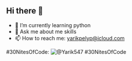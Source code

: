 ## Hi there 👋

- 🌱 I’m currently learning python
- 💬 Ask me about me skills
- 📫 How to reach me: yarikpelyp@icloud.com

#30NitesOfCode:
![@Yarik547 #30NitesOfCode](https://www.codedex.io/api/petStatus?user=Yarik547)

<!--
**Yarik547/Yarik547** is a ✨ _special_ ✨ repository because its `README.md` (this file) appears on your GitHub profile.

Here are some ideas to get you started:

- 🔭 I’m currently working on ...
- 🌱 I’m currently learning ...
- 👯 I’m looking to collaborate on ...
- 🤔 I’m looking for help with ...
- 💬 Ask me about ...
- 📫 How to reach me: ...
- 😄 Pronouns: ...
- ⚡ Fun fact: ...
-->

